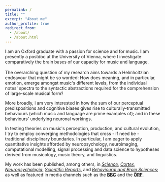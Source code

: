 ```yaml
---
permalink: /
title: ""
excerpt: "About me"
author_profile: true
redirect_from: 
  - /about/
  - /about.html
---
```


I am an Oxford graduate with a passion for science and for music. I am presently a postdoc at the University of Vienna, where I investigate comparatively the brain bases of our capacity for music and language.
<br/><br/>
The overarching question of my research aims towards a Helmholtzian endeavour that might be so worded: How does meaning, and in particular, emotion, emerge amongst music's different levels, from the individual notes' spectra to the syntactic abstractions required for the comprehension of large-scale musical form? 
&nbsp;
&nbsp;

More broadly, I am very interested in how the sum of our perceptual predispositions and cognitive biases gives rise to culturally-transmitted behaviours (which music and language are prime examples of); and in these behaviours' underlying neuronal workings.

In testing theories on music's perception, production, and cultural evolution, I try to employ converging methodologies that cross - if need be - traditional disciplinary boundaries. In particular, I am eager to apply quantitative insights afforded by neuropsychology, neuroimaging, computational modelling, signal processing and data science to hypotheses derived from musicology, music theory, and linguistics.

My work has been published, among others, in [*Science*](https://science.sciencemag.org/content/366/6468/944), [*Cortex*](https://www.sciencedirect.com/science/article/pii/S0010945218303356?via%3Dihub), [*Neuropsychologia*](https://www.sciencedirect.com/science/article/pii/S0028393215302682), [*Scientific Reports*](https://www.nature.com/articles/s41598-018-35873-8), and [*Behavioural and Brain Sciences*](https://www.cambridge.org/core/journals/behavioral-and-brain-sciences/article/dynamic-hierarchical-cognition-music-and-language-demand-further-types-of-abstracta/2A06A50DAF15EBCC9918B86715178E01); as well as featured in media channels such as the [**BBC**](http://news.bbc.co.uk/today/hi/today/newsid_9687000/9687032.stm) and the [**ÖRF**](https://science.orf.at/v2/stories/2994714/).
